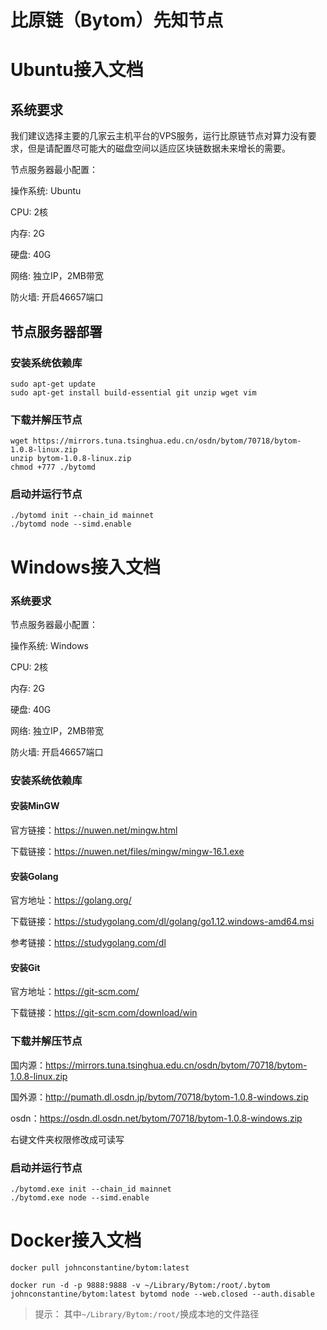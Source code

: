 # 比原链（Bytom）先知节点

# Ubuntu接入文档

## 系统要求

我们建议选择主要的几家云主机平台的VPS服务，运行比原链节点对算力没有要求，但是请配置尽可能大的磁盘空间以适应区块链数据未来增长的需要。

节点服务器最小配置：

操作系统: Ubuntu

CPU: 2核

内存: 2G

硬盘: 40G

网络: 独立IP，2MB带宽

防火墙: 开启46657端口

## 节点服务器部署

### 安装系统依赖库

```
sudo apt-get update
sudo apt-get install build-essential git unzip wget vim
```

### 下载并解压节点

```
wget https://mirrors.tuna.tsinghua.edu.cn/osdn/bytom/70718/bytom-1.0.8-linux.zip
unzip bytom-1.0.8-linux.zip
chmod +777 ./bytomd
```

### 启动并运行节点

```
./bytomd init --chain_id mainnet
./bytomd node --simd.enable
```

# Windows接入文档

### 系统要求

节点服务器最小配置：

操作系统: Windows

CPU: 2核

内存: 2G

硬盘: 40G

网络: 独立IP，2MB带宽

防火墙: 开启46657端口

### 安装系统依赖库

#### 安装MinGW

官方链接：https://nuwen.net/mingw.html

下载链接：https://nuwen.net/files/mingw/mingw-16.1.exe

#### 安装Golang

官方地址：https://golang.org/

下载链接：https://studygolang.com/dl/golang/go1.12.windows-amd64.msi

参考链接：https://studygolang.com/dl

#### 安装Git

官方地址：https://git-scm.com/

下载链接：https://git-scm.com/download/win

### 下载并解压节点

国内源：https://mirrors.tuna.tsinghua.edu.cn/osdn/bytom/70718/bytom-1.0.8-linux.zip

国外源：http://pumath.dl.osdn.jp/bytom/70718/bytom-1.0.8-windows.zip

osdn：https://osdn.dl.osdn.net/bytom/70718/bytom-1.0.8-windows.zip

右键文件夹权限修改成可读写

### 启动并运行节点

```
./bytomd.exe init --chain_id mainnet
./bytomd.exe node --simd.enable
```

# Docker接入文档

```
docker pull johnconstantine/bytom:latest
```

```
docker run -d -p 9888:9888 -v ~/Library/Bytom:/root/.bytom johnconstantine/bytom:latest bytomd node --web.closed --auth.disable
```
>提示： 其中`~/Library/Bytom:/root/`换成本地的文件路径

